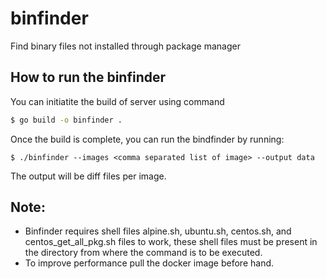 # binfinder
Find binary files not installed through package manager

## How to run the binfinder
You can initiatite the build of server using command
```bash
$ go build -o binfinder .
```
Once the build is complete, you can run the bindfinder by running:
```
$ ./binfinder --images <comma separated list of image> --output data
```
The output will be diff files per image.

## Note:
* Binfinder requires shell files alpine.sh, ubuntu.sh, centos.sh, and centos_get_all_pkg.sh files to work, these shell files
must be present in the directory from where the command is to be executed.
* To improve performance pull the docker image before hand.
